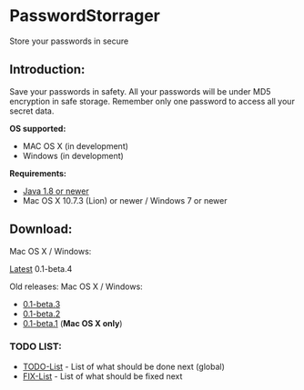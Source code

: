 # PasswordStorrager
Store your passwords in secure

## Introduction:
Save your passwords in safety. All your passwords will be under MD5 encryption in safe storage.
Remember only one password to access all your secret data.

**OS supported:**
- MAC OS X (in development)
- Windows (in development)

**Requirements:**
- [Java 1.8 or newer](http://java.com/ru/download/)
- Mac OS X 10.7.3 (Lion) or newer / Windows 7 or newer

## Download:
Mac OS X / Windows:


[Latest](https://github.com/benchdoos/PasswordStorrager/releases/tag/v0.1-beta.4) 0.1-beta.4

Old releases:
Mac OS X / Windows:
- [0.1-beta.3](https://github.com/benchdoos/PasswordStorrager/releases/tag/v0.1-beta.3) 
- [0.1-beta.2](https://github.com/benchdoos/PasswordStorrager/releases/tag/v0.1-beta.2) 
- [0.1-beta.1](https://github.com/benchdoos/PasswordStorrager/releases/tag/v0.1-beta.1) (**Mac OS X only**)

### TODO LIST:
- [TODO-List](TODOLIST.md)  - List of what should be done next (global)
- [FIX-List](FIXLIST.md) -  List of what should be fixed next



